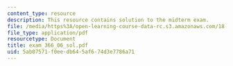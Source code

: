 ```yaml
---
content_type: resource
description: This resource contains solution to the midterm exam.
file: /media/https%3A/open-learning-course-data-rc.s3.amazonaws.com/18-366-random-walks-and-diffusion-fall-2006/5ab07571f0eedb645af674d3e7786a71_exam_366_06_sol.pdf
file_type: application/pdf
resourcetype: Document
title: exam_366_06_sol.pdf
uid: 5ab07571-f0ee-db64-5af6-74d3e7786a71
---
```

